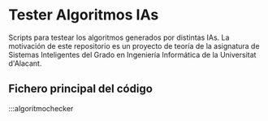 # Tester Algoritmos IAs

Scripts para testear los algoritmos generados por distintas IAs. La motivación de este repositorio es un proyecto de teoría de la asignatura de Sistemas Inteligentes del Grado en Ingeniería Informática de la Universitat d'Alacant.

## Fichero principal del código

:::algoritmochecker
